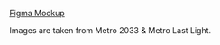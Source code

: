 [Figma Mockup](https://www.figma.com/proto/ipDyfnt5SD6QJVlkf70N4k/Untitled?node-id=25%3A2&scaling=contain&page-id=0%3A1)
<p>Images are taken from Metro 2033 & Metro Last Light.</p>
